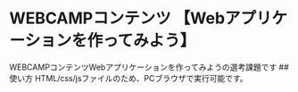 # WEBCAMPコンテンツ 【Webアプリケーションを作ってみよう】
WEBCAMPコンテンツWebアプリケーションを作ってみようの選考課題です
##使い方
HTML/css/jsファイルのため、PCブラウザで実行可能です。

